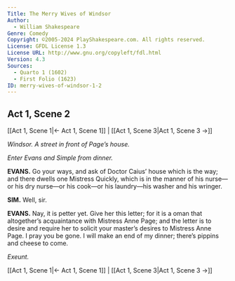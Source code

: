 ```yaml
---
Title: The Merry Wives of Windsor
Author: 
  - William Shakespeare
Genre: Comedy
Copyright: ©2005-2024 PlayShakespeare.com. All rights reserved.
License: GFDL License 1.3
License URL: http://www.gnu.org/copyleft/fdl.html
Version: 4.3
Sources:
  - Quarto 1 (1602)
  - First Folio (1623)
ID: merry-wives-of-windsor-1-2
---
```


## Act 1, Scene 2
[[Act 1, Scene 1|← Act 1, Scene 1]] | [[Act 1, Scene 3|Act 1, Scene 3 →]]

*Windsor. A street in front of Page’s house.*

*Enter Evans and Simple from dinner.*

**EVANS.**
Go your ways, and ask of Doctor Caius’ house which is the way; and there dwells one Mistress Quickly, which is in the manner of his nurse—or his dry nurse—or his cook—or his laundry—his washer and his wringer.

**SIM.**
Well, sir.

**EVANS.**
Nay, it is petter yet. Give her this letter; for it is a oman that altogether’s acquaintance with Mistress Anne Page; and the letter is to desire and require her to solicit your master’s desires to Mistress Anne Page. I pray you be gone. I will make an end of my dinner; there’s pippins and cheese to come.

*Exeunt.*

[[Act 1, Scene 1|← Act 1, Scene 1]] | [[Act 1, Scene 3|Act 1, Scene 3 →]]